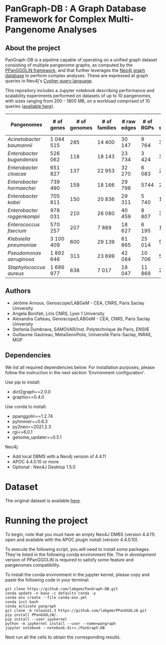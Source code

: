 # PanGraph-DB : A Graph Database Framework for Complex Multi-Pangenome Analyses

## About the project

PanGraph-DB is a pipeline capable of operating on a unified graph dataset consisting of multiple pangenome graphs, as computed by the [PPanGGOLiN framework](https://github.com/labgem/PPanGGOLiN), and that further leverages the [Neo4j graph database](https://neo4j.com/) to perform complex analyses. These are expressed at graph queries in Neo4j's [Cypher query language](https://neo4j.com/developer/cypher/).

This repository includes a Jupyter notebook describing performance and scalability experiments performed on datasets of up to 10 pangenomes, with sizes ranging from 200 - 1800 MB, on a workload comprised of 10 queries ([available here](./scipt/python/wf.py)).

| Pangenomes                         | \# of genes | \# of genomes | \# of families | \# raw edges | \# of RGPs | \# of spots | \# of modules | HDF5 size (MB) |
|------------------------------------|-------------|---------------|----------------|--------------|------------|-------------|---------------|----------------|
|*Acinetobacter baumannii*     | 1 044 515   | 285           | 14 400         | 30 147       | 9 764      | 364         | 609           | 616            |
|*Enterobacter bugandensis*  | 526 062     | 118           | 18 143         | 23 734       | 3 424      | 326         | 250           | 212            |
|*Enterobacter cloacae*      | 651 827     | 137           | 22 953         | 32 270       | 6 083      | 292         | 526           | 358            |
|*Enterobacter hormaechei*   | 739 490     | 159           | 18 166         | 29 798       | 5744       | 280         | 742           | 415            |
|*Enterobacter kobei*        | 705 811     | 150           | 20 836         | 29 311       | 5 740      | 181         | 535           | 386            |
|*Enterobacter roggenkampii* | 978 031     | 210           | 26 080         | 40 459       | 8 807      | 319         | 712           | 537            |
|*Enterococcus faecium*      | 570 257     | 207           | 7 889          | 18 627       | 6 195      | 189         | 318           | 301            |
|*Klebsiella pneumoniae*     | 3 100 409   | 600           | 29 139         | 61 865       | 25 014     | 529         | 1 167         | 1 800          |
|*Pseudomonas aeruginosa*    | 1 892 646   | 313           | 23 699         | 42 084       | 10 706     | 543         | 909           | 1200           |
|*Staphylococcus aureus*     | 1 686 977   | 638           | 7 017          | 18 047       | 11 869     | 268         | 203           | 991            |


## Authors
- Jérôme Arnoux, Genoscope/LABGeM - CEA, CNRS, Paris Saclay University
- Angela Bonifati, Liris CNRS, Lyon 1 University
- Alexandra Calteau, Genoscope/LABGeM - CEA, CNRS, Paris Saclay University 
- Stefania Dumbrava, SAMOVAR/Inst. Polytechnique de Paris, ENSIIE 
- Guillaume Gautreau, MetaGenoPolis, Université Paris-Saclay, INRAE, MGP

## Dependencies
We list all required dependencies below. For installation purposes, please follow the instruction in the next section 'Environment configuration'.

Use pip to install:
- dict2graph==2.0.0
- graphio==0.4.0

Use conda to install:
- ppanggolin==1.2.74
- pyhmmer==0.6.3
- py2neo==2021.2.3
- rgi==6.0.1
- genome_updater==0.5.1

Neo4j:
- Add local DBMS with a Neo4j version of 4.4.11
- APOC 4.4.0.10 or more
- Optional : Neo4J Desktop 1.5.0

# Dataset

The original dataset is available [here](https://drive.google.com/drive/folders/1eZ7GQgU5tAgfryK31EPV6OP2wVRrj79B?usp=share_link).

# Running the project
To begin, note that you must have an empty Neo4J DMBS (version 4.4.11) open and available with the APOC plugin install (version 4.4.0.10).

To execute the following script, you will need to install some packages. They're listed in the following conda environment file. The *in development* version of PPanGGOLiN is required to satisfy some feature and pangenomes compatibility.

To install the conda environment in the jupyter kernel, please copy and paste the following code in your terminal:
```
git clone https://github.com/labgem/PanGraph-DB.git
conda update -n base -c defaults conda -y
conda env create --file conda-env.yml
conda init bash
conda activate pangraph
git clone -b release1.3 https://github.com/labgem/PPanGGOLiN.git
pip install PPanGGOLiN/.
pip install --user ipykernel
python -m ipykernel install --user --name=pangraph
jupyter notebook --notebook-dir=./PanGraph-DB
```

Next run all the cells to obtain the corresponding results.
